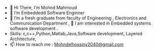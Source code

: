 - 👋 Hi There, I’m Mohnd Mahmoud
- 👀 I’m Embeddedd Software Enginner
- 🌱 I’m a fresh graduate from faculty of Engineering , Electronics and Communication Department ,
  👀 I am interested in Embedded systems software development .
- Skills: c,c++,Python,Matlab,Java,Software development, Layered Architecture,
- 📫 How to reach me : Mohndelhossiny2040@gmail.com

<!---
MohndMahmoud/MohndMahmoud is a ✨ special ✨ repository because its `README.md` (this file) appears on your GitHub profile.
You can click the Preview link to take a look at your changes.
--->
